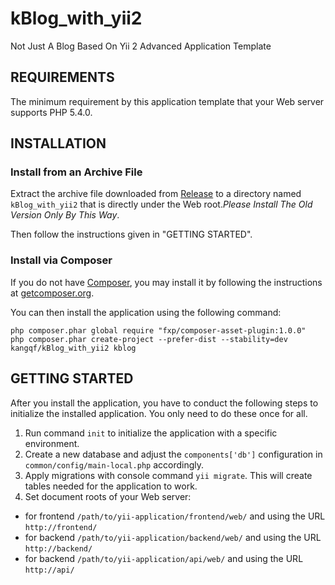 kBlog_with_yii2
===================================

Not Just A Blog Based On Yii 2 Advanced Application Template


REQUIREMENTS
------------

The minimum requirement by this application template that your Web server supports PHP 5.4.0.


INSTALLATION
------------

### Install from an Archive File

Extract the archive file downloaded from [Release](https://github.com/kangqf/kBlog_with_yii2/releases) to
a directory named `kBlog_with_yii2` that is directly under the Web root.*Please Install The Old Version Only
By This Way*.

Then follow the instructions given in "GETTING STARTED".


### Install via Composer

If you do not have [Composer](http://getcomposer.org/), you may install it by following the instructions
at [getcomposer.org](http://getcomposer.org/doc/00-intro.md#installation-nix).

You can then install the application using the following command:

~~~
php composer.phar global require "fxp/composer-asset-plugin:1.0.0"
php composer.phar create-project --prefer-dist --stability=dev kangqf/kBlog_with_yii2 kblog
~~~


GETTING STARTED
---------------

After you install the application, you have to conduct the following steps to initialize
the installed application. You only need to do these once for all.

1. Run command `init` to initialize the application with a specific environment.
2. Create a new database and adjust the `components['db']` configuration in `common/config/main-local.php` accordingly.
3. Apply migrations with console command `yii migrate`. This will create tables needed for the application to work.
4. Set document roots of your Web server:

- for frontend `/path/to/yii-application/frontend/web/` and using the URL `http://frontend/`
- for backend `/path/to/yii-application/backend/web/` and using the URL `http://backend/`
- for backend `/path/to/yii-application/api/web/` and using the URL `http://api/`


